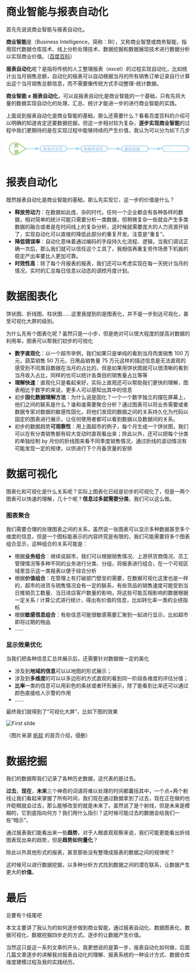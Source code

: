 # 商业智能与报表自动化

首先先说说商业智能与报表自动化。

**商业智能**是（Business Intelligence，简称：BI），又称商业智慧或商务智能，指用现代数据仓库技术、线上分析处理技术、数据挖掘和数据展现技术进行数据分析以实现商业价值。（[百度百科](https://baike.baidu.com/item/%E5%95%86%E4%B8%9A%E6%99%BA%E8%83%BD/406141?fromtitle=BI&fromid=4579902)）

**报表自动化**呢？是指将传统的人工整理报表（excel）的过程实现自动化，比如统计出当月销售总额，自动化的报表可以自动根据当月的所有销售订单记录自行计算出这个当月销售总额信息，而不需要像传统方式手动整理-统计数据。

**商业智能 ≠ 报表自动化**，可以说报表自动化是商业智能的一个基础，只有先将大量的数据实现自动化的处理、汇总、统计才能进一步的进行商业智能的实践。

上面说到报表自动化是商业智能的基础，那么还需要什么？看看百度百科的介绍可以明确的知道肯定还要数据挖掘，但这一步相对较为复杂，**逐步实现商业智能**的过程中我们更期待的是在实现过程中能够持续的产生价值，我认为可以分为如下几步



![image-20200224205732890](pic/image-20200224205732890.png)

# 报表自动化

既然报表自动化是商业智能的基础，那么先实现它，这一步的价值是什么？

- **释放劳动力**：在数据如此庞、杂的时代，任何一个企业都会有各种各样的数据，相对简单的统计可能只需要分析一类数据，但稍微复杂一些就会产生多类数据的融合或者是在时间线上的复杂分析，这时候就需要庞大的人力资源开销了，实现自动化可以直接的降低此部分的重复开发。注意是“重复”。
- **降低错误率**：自动化意味着通过编码的手段持久化流程、逻辑，当我们调试正确一次后，那么我们就可以信任这个工具了，我相信再重复劳作场景下机器的稳定产出率要比人更加可靠。
- **时效性高**：除了每个月报表的报表，我们还可以考虑实现在每一天统计当月的情况，实时的汇总每日信息以动态的调控月度计划。

# 数据图表化

饼状图、折线图、柱状图……这里我提到的是图表化，并不是一步到达可视化，甚至可视化大屏的级别。

为什么先有个图表化呢？虽然只是一小步，但是绝对可以很大程度的提高对数据的利用率，图表可以帮我们初步的可视化

- **数字直观化**：以一个超市举例，我们如果只是单纯的看到当月肉类销售 100 万元，蔬菜销售 50 万元，日用品销售量 75 万元这样的描述信息是无法直观的感受到不同类目数据在当月的占比的，但是如果用饼状图就可以很清晰的看到当月收入占比，同样的也可以统计各类目的销售量占比等等
- **理解快速**：直观化只是看起来好，实际上直观还可以帮助我们更快的理解，图表相比于数字的来说，更多人可以感知出其中的信息
- 初步**固化数据理解方法**：为什么说是固化？一个一个数字独立的摆在屏幕上，他们之间的联系是什么？谁和谁需要聚合分析？通过图表可以将业务需要或者数据专家对数据的敏感性固化，将他们发现的数据之间的关系持久化为代码以固定的图表进行展示，让任何使用者都可以看到数据以及数据间的关系。
- 初步的数据趋势**可观察性**：用上面超市的例子，每个月生成一个饼状图，我们可以在有分类销售额有较大变动时直观看出来；除此以外，还可以把每个分类的单独绘制 by 月份的折线图来看不同季度销售情况，通过折线的波动情况有可能发现一定的规律，以供进行下个月备货量的安排

# 数据可视化

图表化和可视化是什么关系呢？实际上图表化已经是初步的可视化了，但是一两个图表可以快速的理解，几十个呢？**信息过多就需要分类**，我们可以这么做。

### 图表聚合

我们需要合理的处理图表之间的关系，虽然说一张图表可以显示多种数据甚至多个维度的信息，但是一个图标能表示的内容终究是有限的，我们可能需要将多个图表组合显示，这种组合的关系可能是：

- 根据**业务组合**：继续说超市，我们可以根据销售情况、上游供货商情况、员工管理情况等多种不同的业务进行分类、分组，将报表进行组合，在一个可视区域里显示这一类报表以便于综合分析
- 根据**价值组合**：在管理上有打破部门壁垒的需要，在数据可视化这里也是一样的，超市的进货与销售情况会有一定的联系，有些货品的销售速度可能受到当日推销员工数量、当日进店客户数量的影响，将这些可能互相影响的数据根据一定关系 / 计算公式进行统计，得出有价值的信息，比如转化率一类的业绩指标
- 根据**敏感信息组合**：有些信息可能很敏感需要汇聚到一起进行显示，比如超市即将过期的物品
- ……

### 显示效果优化

当我们把各种信息汇总并展示后，还需要针对数据做一定的美化

- 涉及到**地域的信息**可以以地图的形式展示；
- 涉及到**多维度**的可以以多边形的方式直观的看到同一阶段各维度的评估分值；
- **比率**一类的信息可以用彩色的条状或者环形展示，除了能看到比率还可以通过颜色直接给人示警的作用
- ……

最终我们就得到了“可视化大屏”，比如下图的效果

![First slide](https://www.fanruan.com/images/finemax2-bolan.jpg)

（图片来源 [帆软](https://www.finereport.com/sem/visual?utm_source=ad&utm_medium=bdtg&utm_campaign=fr-daping&utm_term=visual) 的首页介绍，侵删）

# 数据挖掘

我们的数据帮我们记录了各种历史数据，这代表的是过去。

**过去**，**现在**，**未来**三个神奇的词语将难以处理的时间都囊括其中，一个点+两个射线让我们看起来掌握了所有时间，我们现在通过数据拿到了过去，现在正在做的也许眨眼就会过去，那么能够改变的就是未来了。虽然说了是个射线，但是未来是模糊的，它到底指向何方？我们用什么指引？这时候可能过去的数据会给我们一些“暗示”，

通过报表我们能看出来一些**趋势**，对于人眼直观观察来说，我们可能更能看出折线图表现出来的趋势，但是**趋势如何量化**？

除此以外其他形式的报表，甚至那些没有整理成报表的数据之间的规律呢？

这时候可以进行数据挖掘，以多种分析方式找到数据之间的潜在联系，让数据产生更大的**价值**。

# 最后

总要有个结尾吧

本文主要讲了我认为的如何逐步做到商业智能，通过报表自动化、数据图表化、数据可视化、数据挖掘四步走的方式，逐步的让数据产生价值。

当然这只是这一系列文章的开头，我更想说的是第一步，报表自动化如何做，后面几篇文章逐步的讲解我对报表自动化的理解、报表系统的一种设计方式、数据仓库维度建模过程及我的实践经历。